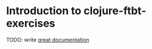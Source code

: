 # Introduction to clojure-ftbt-exercises

TODO: write [great documentation](http://jacobian.org/writing/what-to-write/)
